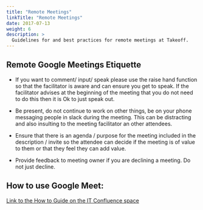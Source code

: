 ```yaml
---
title: "Remote Meetings"
linkTitle: "Remote Meetings"
date: 2017-07-13
weight: 6
description: >
  Guidelines for and best practices for remote meetings at Takeoff.
---
```


## Remote Google Meetings Etiquette

* If you want to comment/ input/ speak please use the raise hand function so that the facilitator is aware and can ensure you get to speak.  If the facilitator advises at the beginning of the meeting that you do not need to do this then it is Ok to just speak out.

* Be present, do not continue to work on other things, be on your phone messaging people in slack during the meeting.  This can be distracting and also insulting to the meeting facilitator an other attendees.

* Ensure that there is an agenda / purpose for the meeting included in the description / invite so the attendee can decide if the meeting is of value to them or that they feel they can add value.

* Provide feedback to meeting owner if you are declining a meeting. Do not just decline.

## How to use Google Meet:
[Link to the How to Guide on the IT Confluence space](https://takeofftech.atlassian.net/wiki/spaces/CI/pages/1311768829/Using%2BGoogle%2BMeet%2Bfor%2BAudio%2BVideo%2BConferencing "Using Google Meet")